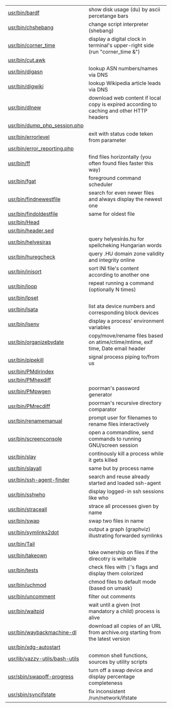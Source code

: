 |   |   |
|---|---|
| [usr/bin/bardf](usr/bin/bardf) | show disk usage (du) by ascii percetange bars
| [usr/bin/chshebang](usr/bin/chshebang) | change script interpreter (shebang)
| [usr/bin/corner_time](usr/bin/corner_time) | display a digital clock in terminal's upper-right side (run "corner_time &")
| [usr/bin/cut.awk](usr/bin/cut.awk) | 
| [usr/bin/digasn](usr/bin/digasn) | lookup ASN numbers/names via DNS
| [usr/bin/digwiki](usr/bin/digwiki) | lookup Wikipedia article leads via DNS
| [usr/bin/dlnew](usr/bin/dlnew) | download web content if local copy is expired according to caching and other HTTP headers
| [usr/bin/dump_php_session.php](usr/bin/dump_php_session.php) | 
| [usr/bin/errorlevel](usr/bin/errorlevel) | exit with status code teken from parameter
| [usr/bin/error_reporting.php](usr/bin/error_reporting.php) | 
| [usr/bin/ff](usr/bin/ff) | find files horizontally (you often found files faster this way)
| [usr/bin/fgat](usr/bin/fgat) | foreground command scheduler
| [usr/bin/findnewestfile](usr/bin/findnewestfile) | search for even newer files and always display the newest one
| [usr/bin/findoldestfile](usr/bin/findoldestfile) | same for oldest file
| [usr/bin/Head](usr/bin/Head) | 
| [usr/bin/header.sed](usr/bin/header.sed) | 
| [usr/bin/helyesiras](usr/bin/helyesiras) | query helyesírás.hu for spellcheking Hungarian words
| [usr/bin/huregcheck](usr/bin/huregcheck) | query .HU domain zone validity and integrity online
| [usr/bin/inisort](usr/bin/inisort) | sort INI file's content according to another one
| [usr/bin/loop](usr/bin/loop) | repeat running a command (optionally N times)
| [usr/bin/lpset](usr/bin/lpset) | 
| [usr/bin/lsata](usr/bin/lsata) | list ata device numbers and corresponding block devices
| [usr/bin/lsenv](usr/bin/lsenv) | display a process' environment variables
| [usr/bin/organizebydate](usr/bin/organizebydate) | copy/move/rename files based on atime/ctime/mtime, exif time, Date email header
| [usr/bin/pipekill](usr/bin/pipekill) | signal process piping to/from us
| [usr/bin/PMdirindex](usr/bin/PMdirindex) | 
| [usr/bin/PMhexdiff](usr/bin/PMhexdiff) | 
| [usr/bin/PMpwgen](usr/bin/PMpwgen) | poorman's password generator
| [usr/bin/PMrecdiff](usr/bin/PMrecdiff) | poorman's recursive directory comparator
| [usr/bin/renamemanual](usr/bin/renamemanual) | prompt user for filenames to rename files interactively
| [usr/bin/screenconsole](usr/bin/screenconsole) | open a commandline, send commands to running GNU/screen session
| [usr/bin/slay](usr/bin/slay) | continously kill a process while it gets killed
| [usr/bin/slayall](usr/bin/slayall) | same but by process name
| [usr/bin/ssh-agent-finder](usr/bin/ssh-agent-finder) | search and reuse already started and loaded ssh-agent
| [usr/bin/sshwho](usr/bin/sshwho) | display logged-in ssh sessions like who
| [usr/bin/straceall](usr/bin/straceall) | strace all processes given by name
| [usr/bin/swap](usr/bin/swap) | swap two files in name
| [usr/bin/symlinks2dot](usr/bin/symlinks2dot) | output a graph (graphviz) illustrating forwarded symlinks
| [usr/bin/Tail](usr/bin/Tail) | 
| [usr/bin/takeown](usr/bin/takeown) | take ownership on files if the direcotry is writable
| [usr/bin/tests](usr/bin/tests) | check files with ``[``'s flags and display them colorized
| [usr/bin/uchmod](usr/bin/uchmod) | chmod files to default mode (based on umask)
| [usr/bin/uncomment](usr/bin/uncomment) | filter out comments
| [usr/bin/waitpid](usr/bin/waitpid) | wait until a given (not mandatory a child) process is alive
| [usr/bin/waybackmachine-dl](usr/bin/waybackmachine-dl) | download all copies of an URL from archive.org starting from the latest version
| [usr/bin/xdg-autostart](usr/bin/xdg-autostart) | 
| [usr/lib/yazzy-utils/bash-utils](usr/lib/yazzy-utils/bash-utils) | common shell functions, sources by utility scripts
| [usr/sbin/swapoff-progress](usr/sbin/swapoff-progress) | turn off a swap device and display percentage completeness
| [usr/sbin/syncifstate](usr/sbin/syncifstate) | fix inconsistent /run/network/ifstate
